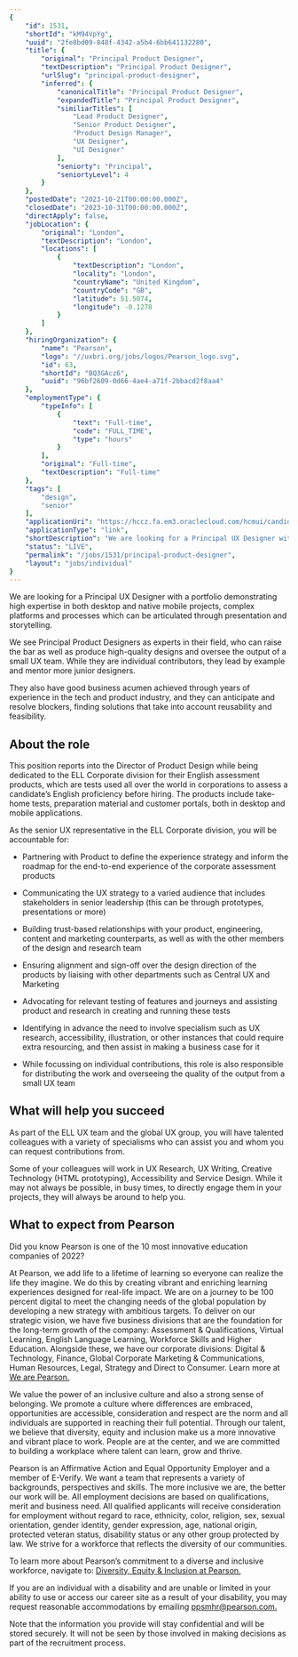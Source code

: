 ```yaml
---
{
	"id": 1531,
	"shortId": "kM94VpYg",
	"uuid": "2fe8bd09-848f-4342-a5b4-6bb641132280",
	"title": {
		"original": "Principal Product Designer",
		"textDescription": "Principal Product Designer",
		"urlSlug": "principal-product-designer",
		"inferred": {
			"canonicalTitle": "Principal Product Designer",
			"expandedTitle": "Principal Product Designer",
			"similiarTitles": [
				"Lead Product Designer",
				"Senior Product Designer",
				"Product Design Manager",
				"UX Designer",
				"UI Designer"
			],
			"seniorty": "Principal",
			"seniortyLevel": 4
		}
	},
	"postedDate": "2023-10-21T00:00:00.000Z",
	"closedDate": "2023-10-31T00:00:00.000Z",
	"directApply": false,
	"jobLocation": {
		"original": "London",
		"textDescription": "London",
		"locations": [
			{
				"textDescription": "London",
				"locality": "London",
				"countryName": "United Kingdom",
				"countryCode": "GB",
				"latitude": 51.5074,
				"longitude": -0.1278
			}
		]
	},
	"hiringOrganization": {
		"name": "Pearson",
		"logo": "//uxbri.org/jobs/logos/Pearson_logo.svg",
		"id": 63,
		"shortId": "BQ3GAcz6",
		"uuid": "96bf2609-0d66-4ae4-a71f-2bbacd2f8aa4"
	},
	"employmentType": {
		"typeInfo": [
			{
				"text": "Full-time",
				"code": "FULL_TIME",
				"type": "hours"
			}
		],
		"original": "Full-time",
		"textDescription": "Full-time"
	},
	"tags": [
		"design",
		"senior"
	],
	"applicationUri": "https://hccz.fa.em3.oraclecloud.com/hcmui/candidateexperience/en/sites/cx_2/job/13468/apply/email?utm_medium=jobboard",
	"applicationType": "link",
	"shortDescription": "We are looking for a Principal UX Designer with a portfolio demonstrating high expertise in both desktop and native mobile projects, complex platforms and processes which can be articulated through",
	"status": "LIVE",
	"permalink": "/jobs/1531/principal-product-designer",
	"layout": "jobs/individual"
}
---
```

<p>We are looking for a Principal UX Designer with a portfolio demonstrating high expertise in both desktop and native mobile projects, complex platforms and processes which can be articulated through presentation and storytelling.</p><p>We see Principal Product Designers as experts in their field, who can raise the bar as well as produce high-quality designs and oversee the output of a small UX team. While they are individual contributors, they lead by example and mentor more junior designers.</p><p>They also have good business acumen achieved through years of experience in the tech and product industry, and they can anticipate and resolve blockers, finding solutions that take into account reusability and feasibility.</p><h2>About the role</h2><p>This position reports into the Director of Product Design while being dedicated to the ELL Corporate division for their English assessment products, which are tests used all over the world in corporations to assess a candidate’s English proficiency before hiring. The products include take-home tests, preparation material and customer portals, both in desktop and mobile applications.</p><p>As the senior UX representative in the ELL Corporate division, you will be accountable for:</p><ul><li><p>Partnering with Product to define the experience strategy and inform the roadmap for the end-to-end experience of the corporate assessment products</p></li><li><p>Communicating the UX strategy to a varied audience that includes stakeholders in senior leadership (this can be through prototypes, presentations or more)</p></li><li><p>Building trust-based relationships with your product, engineering, content and marketing counterparts, as well as with the other members of the design and research team</p></li><li><p>Ensuring alignment and sign-off over the design direction of the products by liaising with other departments such as Central UX and Marketing</p></li><li><p>Advocating for relevant testing of features and journeys and assisting product and research in creating and running these tests</p></li><li><p>Identifying in advance the need to involve specialism such as UX research, accessibility, illustration, or other instances that could require extra resourcing, and then assist in making a business case for it</p></li><li><p>While focussing on individual contributions, this role is also responsible for distributing the work and overseeing the quality of the output from a small UX team</p></li></ul><h2>What will help you succeed</h2><p>As part of the ELL UX team and the global UX group, you will have talented colleagues with a variety of specialisms who can assist you and whom you can request contributions from.</p><p>Some of your colleagues will work in UX Research, UX Writing, Creative Technology (HTML prototyping), Accessibility and Service Design. While it may not always be possible, in busy times, to directly engage them in your projects, they will always be around to help you.</p><h2>What to expect from Pearson</h2><p>Did you know Pearson is one of the 10 most innovative education companies of 2022?</p><p>At Pearson, we add life to a lifetime of learning so everyone can realize the life they imagine. We do this by creating vibrant and enriching learning experiences designed for real-life impact. We are on a journey to be 100 percent digital to meet the changing needs of the global population by developing a new strategy with ambitious targets. To deliver on our strategic vision, we have five business divisions that are the foundation for the long-term growth of the company: Assessment &amp; Qualifications, Virtual Learning, English Language Learning, Workforce Skills and Higher Education. Alongside these, we have our corporate divisions: Digital &amp; Technology, Finance, Global Corporate Marketing &amp; Communications, Human Resources, Legal, Strategy and Direct to Consumer. Learn more at <a target="_blank" rel="noopener noreferrer nofollow" href="https://plc.pearson.com">We are Pearson.</a></p><p>We value the power of an inclusive culture and also a strong sense of belonging. We promote a culture where differences are embraced, opportunities are accessible, consideration and respect are the norm and all individuals are supported in reaching their full potential. Through our talent, we believe that diversity, equity and inclusion make us a more innovative and vibrant place to work. People are at the center, and we are committed to building a workplace where talent can learn, grow and thrive.</p><p>Pearson is an Affirmative Action and Equal Opportunity Employer and a member of E-Verify. We want a team that represents a variety of backgrounds, perspectives and skills. The more inclusive we are, the better our work will be. All employment decisions are based on qualifications, merit and business need. All qualified applicants will receive consideration for employment without regard to race, ethnicity, color, religion, sex, sexual orientation, gender identity, gender expression, age, national origin, protected veteran status, disability status or any other group protected by law. We strive for a workforce that reflects the diversity of our communities.</p><p>To learn more about Pearson’s commitment to a diverse and inclusive workforce, navigate to: <a target="_blank" rel="noopener noreferrer nofollow" href="https://plc.pearson.com/en-GB/careers/diversity-equity-inclusion">Diversity, Equity &amp; Inclusion at Pearson.</a></p><p>If you are an individual with a disability and are unable or limited in your ability to use or access our career site as a result of your disability, you may request reasonable accommodations by emailing <a target="_blank" rel="noopener noreferrer nofollow" href="mailto:">ppsmhr@pearson.com.</a></p><p>Note that the information you provide will stay confidential and will be stored securely. It will not be seen by those involved in making decisions as part of the recruitment process.</p>
